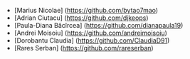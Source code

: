 ﻿- [Marius Nicolae] (https://github.com/bytao7mao)
- [Adrian Ciutacu] (https://github.com/djkeops)
- [Paula-Diana Băcîrcea] (https://github.com/dianapaula19)
- [Andrei Moisoiu] (https://github.com/andreimoisoiu)
- [Dorobantu Claudia] (https://github.com/ClaudiaD91)
- [Rares Serban] (https://github.com/rareserban)
